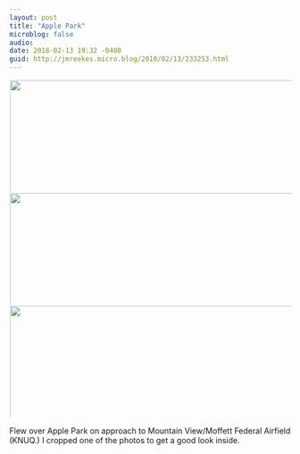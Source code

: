 ```yaml
---
layout: post
title: "Apple Park"
microblog: false
audio: 
date: 2018-02-13 19:32 -0400
guid: http://jmreekes.micro.blog/2018/02/13/233253.html
---
```




<a href="http://www.jmreekes.com/uploads/2018/6906853748.jpg"><img src="http://www.jmreekes.com/uploads/2018/6906853748.jpg" width="600" height="600" style="max-height: 200px; width: auto; padding: 1px;" /></a><a href="http://www.jmreekes.com/uploads/2018/77332e7d58.jpg"><img src="http://www.jmreekes.com/uploads/2018/77332e7d58.jpg" width="600" height="600" style="max-height: 200px; width: auto; padding: 1px;" /></a><a href="http://www.jmreekes.com/uploads/2018/dc388856cd.jpg"><img src="http://www.jmreekes.com/uploads/2018/dc388856cd.jpg" width="600" height="600" style="max-height: 200px; width: auto; padding: 1px;" /></a>

Flew over Apple Park on approach to Mountain View/Moffett Federal Airfield (KNUQ.) I cropped one of the photos to get a good look inside. 




